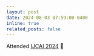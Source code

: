 ```yaml
---
layout: post
date: 2024-08-03 07:59:00-0400
inline: true
related_posts: false
---
```


Attended [IJCAI 2024](https://ijcai24.org/) 🙂
